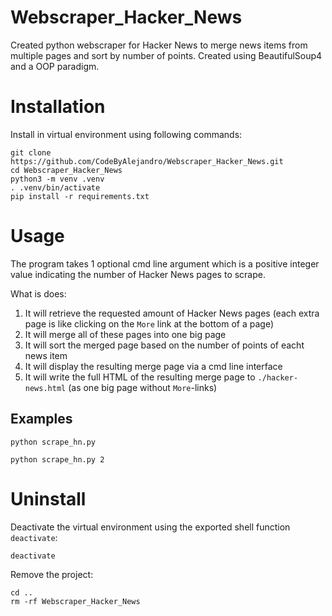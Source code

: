# Webscraper_Hacker_News
Created python webscraper for Hacker News to merge news items from multiple pages and sort by number of points. Created using BeautifulSoup4 and a OOP paradigm.

# Installation
Install in virtual environment using following commands:
```shell
git clone https://github.com/CodeByAlejandro/Webscraper_Hacker_News.git
cd Webscraper_Hacker_News
python3 -m venv .venv
. .venv/bin/activate
pip install -r requirements.txt
```

# Usage
The program takes 1 optional cmd line argument which is a positive integer value indicating the number of Hacker News pages to scrape.

What is does:
1. It will retrieve the requested amount of Hacker News pages (each extra page is like clicking on the `More` link at the bottom of a page)
2. It will merge all of these pages into one big page
3. It will sort the merged page based on the number of points of eacht news item
4. It will display the resulting merge page via a cmd line interface
5. It will write the full HTML of the resulting merge page to `./hacker-news.html` (as one big page without `More`-links)

## Examples
```shell
python scrape_hn.py
```
```shell
python scrape_hn.py 2
```

# Uninstall
Deactivate the virtual environment using the exported shell function `deactivate`:
```shell
deactivate
```
Remove the project:
```shell
cd ..
rm -rf Webscraper_Hacker_News
```
